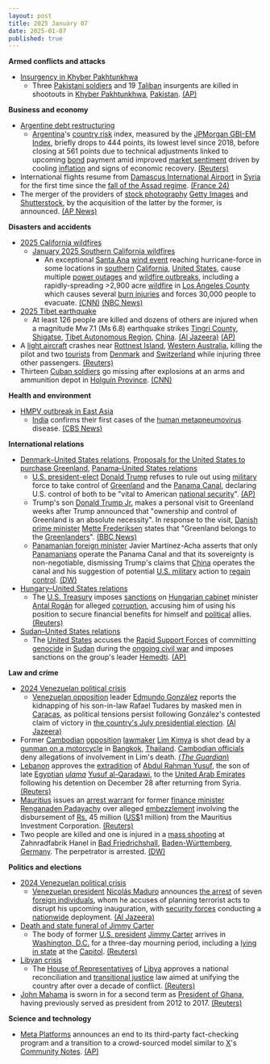 ```yaml
---
layout: post
title: 2025 January 07
date: 2025-01-07
published: true
---
```



**Armed conflicts and attacks**

* [Insurgency in Khyber Pakhtunkhwa](https://en.wikipedia.org/wiki/Insurgency_in_Khyber_Pakhtunkhwa "Insurgency in Khyber Pakhtunkhwa")
  + Three [Pakistani soldiers](https://en.wikipedia.org/wiki/Pakistan_Army "Pakistan Army") and 19 [Taliban](https://en.wikipedia.org/wiki/Pakistani_Taliban "Pakistani Taliban") insurgents are killed in shootouts in [Khyber Pakhtunkhwa](https://en.wikipedia.org/wiki/Khyber_Pakhtunkhwa "Khyber Pakhtunkhwa"), [Pakistan](https://en.wikipedia.org/wiki/Pakistan "Pakistan"). [(AP)](https://apnews.com/article/pakistan-shootouts-soldiers-militants-killed-northwest-541ad3bf572096f0e6c3578987dfad67)

**Business and economy**

* [Argentine debt restructuring](https://en.wikipedia.org/wiki/Argentine_debt_restructuring "Argentine debt restructuring")
  + [Argentina](https://en.wikipedia.org/wiki/Economy_of_Argentina "Economy of Argentina")'s [country risk](https://en.wikipedia.org/wiki/Country_risk "Country risk") index, measured by the [JPMorgan GBI-EM Index](https://en.wikipedia.org/wiki/JPMorgan_GBI-EM_Index "JPMorgan GBI-EM Index"), briefly drops to 444 points, its lowest level since 2018, before closing at 561 points due to technical adjustments linked to upcoming [bond](https://en.wikipedia.org/wiki/Bond_%28finance%29 "Bond (finance)") payment amid improved [market sentiment](https://en.wikipedia.org/wiki/Market_sentiment "Market sentiment") driven by cooling [inflation](https://en.wikipedia.org/wiki/Inflation "Inflation") and signs of economic recovery. [(Reuters)](https://www.reuters.com/world/americas/argentina-country-risk-plummets-lowest-level-since-may-2018-2025-01-07/)
* International flights resume from [Damascus International Airport](https://en.wikipedia.org/wiki/Damascus_International_Airport "Damascus International Airport") in [Syria](https://en.wikipedia.org/wiki/Syria "Syria") for the first time since the [fall of the Assad regime](https://en.wikipedia.org/wiki/Fall_of_the_Assad_regime "Fall of the Assad regime"). [(France 24)](https://www.france24.com/en/live-news/20250107-international-flights-resume-at-damascus-airport)
* The merger of the providers of [stock photography](https://en.wikipedia.org/wiki/Stock_photography "Stock photography") [Getty Images](https://en.wikipedia.org/wiki/Getty_Images "Getty Images") and [Shutterstock](https://en.wikipedia.org/wiki/Shutterstock "Shutterstock"), by the acquisition of the latter by the former, is announced. [(AP News)](https://apnews.com/article/shutterstock-getty-images-e883ef74736e016315417c758ab17093)

**Disasters and accidents**

* [2025 California wildfires](https://en.wikipedia.org/wiki/2025_California_wildfires "2025 California wildfires")
  + [January 2025 Southern California wildfires](https://en.wikipedia.org/wiki/January_2025_Southern_California_wildfires "January 2025 Southern California wildfires")
    - An exceptional [Santa Ana](https://en.wikipedia.org/wiki/Santa_Ana_winds "Santa Ana winds") [wind event](https://en.wikipedia.org/wiki/2025_Southern_California_windstorm "2025 Southern California windstorm") reaching hurricane-force in some locations in [southern](https://en.wikipedia.org/wiki/Southern_California "Southern California") [California](https://en.wikipedia.org/wiki/California "California"), [United States](https://en.wikipedia.org/wiki/United_States "United States"), cause multiple [power outages](https://en.wikipedia.org/wiki/Power_outage "Power outage") and [wildfire outbreaks](https://en.wikipedia.org/wiki/Wildfire "Wildfire"), including a rapidly-spreading >2,900 acre [wildfire](https://en.wikipedia.org/wiki/2025_Palisades_wildfire "2025 Palisades wildfire") in [Los Angeles County](https://en.wikipedia.org/wiki/Los_Angeles_County%2C_California "Los Angeles County, California") which causes several [burn injuries](https://en.wikipedia.org/wiki/Burn "Burn") and forces 30,000 people to evacuate. [(CNN)](https://www.cnn.com/2025/01/07/weather/california-windstorm-fire-los-angeles-climate/index.html) [(NBC News)](https://www.nbcnews.com/weather/wildfires/live-blog/live-updates-pacific-palisades-wildfire-rapidly-grows-california-rcna186685)
* [2025 Tibet earthquake](https://en.wikipedia.org/wiki/2025_Tibet_earthquake "2025 Tibet earthquake")
  + At least 126 people are killed and dozens of others are injured when a magnitude Mw 7.1 (Ms 6.8) earthquake strikes [Tingri County](https://en.wikipedia.org/wiki/Tingri_County "Tingri County"), [Shigatse](https://en.wikipedia.org/wiki/Shigatse "Shigatse"), [Tibet Autonomous Region](https://en.wikipedia.org/wiki/Tibet_Autonomous_Region "Tibet Autonomous Region"), [China](https://en.wikipedia.org/wiki/China "China"). [(Al Jazeera)](https://www.aljazeera.com/news/2025/1/7/earthquake-hits-tibets-shigatse-city-tremors-felt-in-nepals-kathmandu) [(AP)](https://apnews.com/article/china-nepal-tibet-earthquake-himalayas-ca21bd4848209370b9eebcaf107208df)
* A [light aircraft](https://en.wikipedia.org/wiki/Light_aircraft "Light aircraft") crashes near [Rottnest Island](https://en.wikipedia.org/wiki/Rottnest_Island "Rottnest Island"), [Western Australia](https://en.wikipedia.org/wiki/Western_Australia "Western Australia"), killing the pilot and two [tourists](https://en.wikipedia.org/wiki/Tourism_in_Australia "Tourism in Australia") from [Denmark](https://en.wikipedia.org/wiki/Danes "Danes") and [Switzerland](https://en.wikipedia.org/wiki/Swiss_people "Swiss people") while injuring three other passengers. [(Reuters)](https://www.reuters.com/world/asia-pacific/swiss-danish-tourists-among-three-dead-australian-plane-crash-2025-01-08/)
* Thirteen [Cuban soldiers](https://en.wikipedia.org/wiki/Cuban_Revolutionary_Armed_Forces "Cuban Revolutionary Armed Forces") go missing after explosions at an arms and ammunition depot in [Holguín Province](https://en.wikipedia.org/wiki/Holgu%C3%ADn_Province "Holguín Province"). [(CNN)](https://edition.cnn.com/2025/01/08/americas/cuban-soldiers-missing-explosion-ammo-depot-intl-hnk/index.html)

**Health and environment**

* [HMPV outbreak in East Asia](https://en.wikipedia.org/wiki/HMPV_outbreak_in_East_Asia_%282024%E2%80%93present%29 "HMPV outbreak in East Asia (2024–present)")
  + [India](https://en.wikipedia.org/wiki/India "India") confirms their first cases of the [human metapneumovirus](https://en.wikipedia.org/wiki/Human_metapneumovirus "Human metapneumovirus") disease. [(CBS News)](https://www.cbsnews.com/news/hmpv-human-metapneumovirus-india-cases-confirmed-symptoms/)

**International relations**

* [Denmark–United States relations](https://en.wikipedia.org/wiki/Denmark%E2%80%93United_States_relations "Denmark–United States relations"), [Proposals for the United States to purchase Greenland](https://en.wikipedia.org/wiki/Proposals_for_the_United_States_to_purchase_Greenland "Proposals for the United States to purchase Greenland"), [Panama–United States relations](https://en.wikipedia.org/wiki/Panama%E2%80%93United_States_relations "Panama–United States relations")
  + [U.S. president-elect](https://en.wikipedia.org/wiki/President-elect_of_the_United_States "President-elect of the United States") [Donald Trump](https://en.wikipedia.org/wiki/Donald_Trump "Donald Trump") refuses to rule out using [military](https://en.wikipedia.org/wiki/United_States_Armed_Forces "United States Armed Forces") force to take control of [Greenland](https://en.wikipedia.org/wiki/Greenland "Greenland") and the [Panama Canal](https://en.wikipedia.org/wiki/Panama_Canal "Panama Canal"), declaring U.S. control of both to be "vital to American [national security](https://en.wikipedia.org/wiki/National_security "National security")". [(AP)](https://apnews.com/article/trump-biden-offshore-drilling-gulf-of-america-fa66f8d072eb39c00a8128a8941ede75)
  + Trump's son [Donald Trump Jr.](https://en.wikipedia.org/wiki/Donald_Trump_Jr. "Donald Trump Jr.") makes a personal visit to Greenland weeks after Trump announced that "ownership and control of Greenland is an absolute necessity". In response to the visit, [Danish prime minister](https://en.wikipedia.org/wiki/Prime_Minister_of_Denmark "Prime Minister of Denmark") [Mette Frederiksen](https://en.wikipedia.org/wiki/Mette_Frederiksen "Mette Frederiksen") states that "Greenland belongs to the [Greenlanders](https://en.wikipedia.org/wiki/Greenlanders "Greenlanders")". [(BBC News)](https://www.bbc.com/news/articles/c5yv10knyd9o)
  + [Panamanian foreign minister](https://en.wikipedia.org/wiki/Minister_of_Foreign_Affairs_%28Panama%29 "Minister of Foreign Affairs (Panama)") Javier Martínez-Acha asserts that only [Panamanians](https://en.wikipedia.org/wiki/Panamanians "Panamanians") operate the Panama Canal and that its sovereignty is non-negotiable, dismissing Trump's claims that [China](https://en.wikipedia.org/wiki/China "China") operates the canal and his suggestion of potential [U.S. military](https://en.wikipedia.org/wiki/U.S._military "U.S. military") action to [regain control](https://en.wikipedia.org/wiki/United_States_invasion_of_Panama "United States invasion of Panama"). [(DW)](https://www.dw.com/en/panama-tells-trump-canal-sovereignty-is-non-negotiable/a-71243119)
* [Hungary–United States relations](https://en.wikipedia.org/wiki/Hungary%E2%80%93United_States_relations "Hungary–United States relations")
  + The [U.S. Treasury](https://en.wikipedia.org/wiki/U.S._Treasury "U.S. Treasury") imposes [sanctions](https://en.wikipedia.org/wiki/United_States_sanctions "United States sanctions") on [Hungarian cabinet](https://en.wikipedia.org/wiki/Cabinet_of_Hungary "Cabinet of Hungary") minister [Antal Rogán](https://en.wikipedia.org/wiki/Antal_Rog%C3%A1n "Antal Rogán") for alleged [corruption](https://en.wikipedia.org/wiki/Corruption_in_Hungary "Corruption in Hungary"), accusing him of using his position to secure financial benefits for himself and [political](https://en.wikipedia.org/wiki/Politics_of_Hungary "Politics of Hungary") allies. [(Reuters)](https://www.reuters.com/world/us-imposes-sanctions-senior-hungarian-official-suspected-corruption-2025-01-07/)
* [Sudan–United States relations](https://en.wikipedia.org/wiki/Sudan%E2%80%93United_States_relations "Sudan–United States relations")
  + The [United States](https://en.wikipedia.org/wiki/United_States "United States") accuses the [Rapid Support Forces](https://en.wikipedia.org/wiki/Rapid_Support_Forces "Rapid Support Forces") of committing [genocide](https://en.wikipedia.org/wiki/Genocide "Genocide") in [Sudan](https://en.wikipedia.org/wiki/Sudan "Sudan") during the [ongoing civil war](https://en.wikipedia.org/wiki/Sudanese_civil_war_%282023%E2%80%93present%29 "Sudanese civil war (2023–present)") and imposes sanctions on the group's leader [Hemedti](https://en.wikipedia.org/wiki/Hemedti "Hemedti"). [(AP)](https://apnews.com/article/biden-sudan-genocide-7a0d20f857af3fd428750cf2dfd231ae)

**Law and crime**

* [2024 Venezuelan political crisis](https://en.wikipedia.org/wiki/2024_Venezuelan_political_crisis "2024 Venezuelan political crisis")
  + [Venezuelan opposition](https://en.wikipedia.org/wiki/Venezuelan_opposition "Venezuelan opposition") leader [Edmundo González](https://en.wikipedia.org/wiki/Edmundo_Gonz%C3%A1lez "Edmundo González") reports the kidnapping of his son-in-law Rafael Tudares by masked men in [Caracas](https://en.wikipedia.org/wiki/Caracas "Caracas"), as political tensions persist following González's contested claim of victory in [the country's July presidential election](https://en.wikipedia.org/wiki/2024_Venezuelan_presidential_election "2024 Venezuelan presidential election"). [(Al Jazeera)](https://www.aljazeera.com/news/2025/1/7/venezuelan-opposition-candidate-claims-son-in-law-has-been-kidnapped)
* Former [Cambodian](https://en.wikipedia.org/wiki/Cambodia "Cambodia") [opposition](https://en.wikipedia.org/wiki/Opposition_%28politics%29 "Opposition (politics)") [lawmaker](https://en.wikipedia.org/wiki/Parliament_of_Cambodia "Parliament of Cambodia") [Lim Kimya](https://en.wikipedia.org/wiki/Lim_Kimya "Lim Kimya") is shot dead by a [gunman on a motorcycle](https://en.wikipedia.org/wiki/Drive-by_shooting "Drive-by shooting") in [Bangkok](https://en.wikipedia.org/wiki/Bangkok "Bangkok"), [Thailand](https://en.wikipedia.org/wiki/Thailand "Thailand"). [Cambodian officials](https://en.wikipedia.org/wiki/Politics_of_Cambodia "Politics of Cambodia") deny allegations of involvement in Lim's death. [(*The Guardian*)](https://www.theguardian.com/world/2025/jan/08/former-cambodian-opposition-politician-shot-dead-in-bangkok-reports)
* [Lebanon](https://en.wikipedia.org/wiki/Lebanon "Lebanon") approves the [extradition](https://en.wikipedia.org/wiki/Extradition "Extradition") of [Abdul Rahman Yusuf](https://en.wikipedia.org/wiki/Abdul_Rahman_Yusuf "Abdul Rahman Yusuf"), the son of late [Egyptian](https://en.wikipedia.org/wiki/Egyptians "Egyptians") *[ulama](https://en.wikipedia.org/wiki/Ulama "Ulama")* [Yusuf al-Qaradawi](https://en.wikipedia.org/wiki/Yusuf_al-Qaradawi "Yusuf al-Qaradawi"), to the [United Arab Emirates](https://en.wikipedia.org/wiki/United_Arab_Emirates "United Arab Emirates") following his detention on December 28 after returning from Syria. [(Reuters)](https://www.reuters.com/world/middle-east/lebanon-extradite-son-late-senior-muslim-cleric-al-qaradawi-uae-pms-office-says-2025-01-07/)
* [Mauritius](https://en.wikipedia.org/wiki/Mauritius "Mauritius") issues an [arrest warrant](https://en.wikipedia.org/wiki/Arrest_warrant "Arrest warrant") for former [finance minister](https://en.wikipedia.org/wiki/Ministry_of_Finance_and_Economic_Development_%28Mauritius%29 "Ministry of Finance and Economic Development (Mauritius)") [Renganaden Padayachy](https://en.wikipedia.org/wiki/Renganaden_Padayachy "Renganaden Padayachy") over alleged [embezzlement](https://en.wikipedia.org/wiki/Embezzlement "Embezzlement") involving the disbursement of [Rs.](https://en.wikipedia.org/wiki/Mauritian_rupee "Mauritian rupee") 45 million ([US$](https://en.wikipedia.org/wiki/United_States_dollar "United States dollar")1 million) from the Mauritius Investment Corporation. [(Reuters)](https://www.reuters.com/world/africa/mauritius-issues-arrest-order-against-former-finance-minister-local-newspaper-2025-01-07/)
* Two people are killed and one is injured in a [mass shooting](https://en.wikipedia.org/wiki/Mass_shooting "Mass shooting") at Zahnradfabrik Hanel in [Bad Friedrichshall](https://en.wikipedia.org/wiki/Bad_Friedrichshall "Bad Friedrichshall"), [Baden-Württemberg](https://en.wikipedia.org/wiki/Baden-W%C3%BCrttemberg "Baden-Württemberg"), [Germany](https://en.wikipedia.org/wiki/Germany "Germany"). The perpetrator is arrested. [(DW)](https://www.dw.com/en/germany-two-dead-after-shooting-in-baden-w%C3%BCrttemberg/a-71242451)

**Politics and elections**

* [2024 Venezuelan political crisis](https://en.wikipedia.org/wiki/2024_Venezuelan_political_crisis "2024 Venezuelan political crisis")
  + [Venezuelan president](https://en.wikipedia.org/wiki/President_of_Venezuela "President of Venezuela") [Nicolás Maduro](https://en.wikipedia.org/wiki/Nicol%C3%A1s_Maduro "Nicolás Maduro") announces [the arrest](https://en.wikipedia.org/wiki/Political_prisoners_in_Venezuela "Political prisoners in Venezuela") of seven [foreign individuals](https://en.wikipedia.org/wiki/International_reactions_to_the_2024_Venezuelan_presidential_election "International reactions to the 2024 Venezuelan presidential election"), whom he accuses of planning terrorist acts to disrupt his upcoming inauguration, with [security forces](https://en.wikipedia.org/wiki/National_Bolivarian_Armed_Forces_of_Venezuela "National Bolivarian Armed Forces of Venezuela") conducting a [nationwide](https://en.wikipedia.org/wiki/Venezuela "Venezuela") deployment. [(Al Jazeera)](https://www.aljazeera.com/news/2025/1/8/venezuelas-maduro-says-us-nationals-among-group-of-mercenaries-detained)
* [Death and state funeral of Jimmy Carter](https://en.wikipedia.org/wiki/Death_and_state_funeral_of_Jimmy_Carter "Death and state funeral of Jimmy Carter")
  + The body of former [U.S. president](https://en.wikipedia.org/wiki/President_of_the_United_States "President of the United States") [Jimmy Carter](https://en.wikipedia.org/wiki/Jimmy_Carter "Jimmy Carter") arrives in [Washington, D.C.](https://en.wikipedia.org/wiki/Washington%2C_D.C. "Washington, D.C.") for a three-day mourning period, including a [lying in state](https://en.wikipedia.org/wiki/Lying_in_state "Lying in state") at the [Capitol](https://en.wikipedia.org/wiki/United_States_Capitol "United States Capitol"). [(Reuters)](https://www.reuters.com/world/us/jimmy-carter-lie-state-us-capitol-before-funeral-2025-01-07/)
* [Libyan crisis](https://en.wikipedia.org/wiki/Libyan_crisis_%282011%E2%80%93present%29 "Libyan crisis (2011–present)")
  + The [House of Representatives](https://en.wikipedia.org/wiki/House_of_Representatives_%28Libya%29 "House of Representatives (Libya)") of [Libya](https://en.wikipedia.org/wiki/Libya "Libya") approves a national reconciliation and [transitional justice](https://en.wikipedia.org/wiki/Transitional_justice "Transitional justice") law aimed at unifying the country after over a decade of conflict. [(Reuters)](https://www.reuters.com/world/africa/libyas-eastern-parliament-approves-transitional-justice-law-unity-move-mps-say-2025-01-08/)
* [John Mahama](https://en.wikipedia.org/wiki/John_Mahama "John Mahama") is sworn in for a second term as [President of Ghana](https://en.wikipedia.org/wiki/President_of_Ghana "President of Ghana"), having previously served as president from 2012 to 2017. [(Reuters)](https://www.reuters.com/world/africa/ghanas-mahama-returns-president-facing-old-problems-2025-01-07/)

**Science and technology**

* [Meta Platforms](https://en.wikipedia.org/wiki/Meta_Platforms "Meta Platforms") announces an end to its third-party fact-checking program and a transition to a crowd-sourced model similar to [X](https://en.wikipedia.org/wiki/Twitter "Twitter")'s [Community Notes](https://en.wikipedia.org/wiki/Community_Notes "Community Notes"). [(AP)](https://apnews.com/article/meta-facts-trump-musk-community-notes-413b8495939a058ff2d25fd23f2e0f43)
